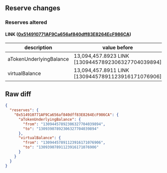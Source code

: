 ## Reserve changes

### Reserves altered

#### LINK ([0x514910771AF9Ca656af840dff83E8264EcF986CA](https://etherscan.io/address/0x514910771AF9Ca656af840dff83E8264EcF986CA))

| description | value before | value after |
| --- | --- | --- |
| aTokenUnderlyingBalance | 13,094,457.8923 LINK [13094457892306327704039894] | 13,093,907.8923 LINK [13093907892306327704039894] |
| virtualBalance | 13,094,457.8911 LINK [13094457891123916171076906] | 13,093,907.8911 LINK [13093907891123916171076906] |


## Raw diff

```json
{
  "reserves": {
    "0x514910771AF9Ca656af840dff83E8264EcF986CA": {
      "aTokenUnderlyingBalance": {
        "from": "13094457892306327704039894",
        "to": "13093907892306327704039894"
      },
      "virtualBalance": {
        "from": "13094457891123916171076906",
        "to": "13093907891123916171076906"
      }
    }
  }
}
```